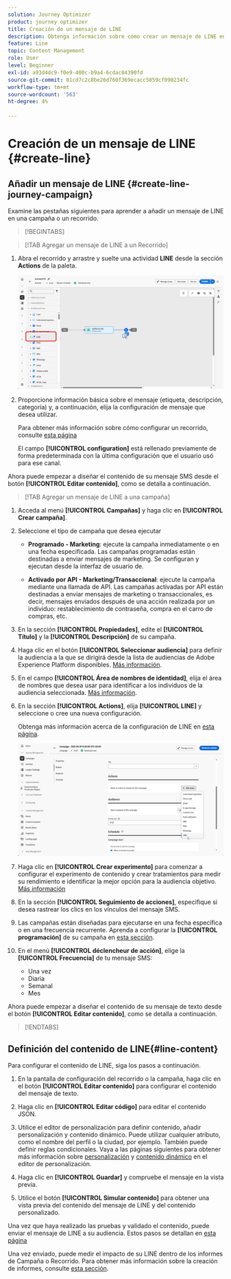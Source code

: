 ```yaml
---
solution: Journey Optimizer
product: journey optimizer
title: Creación de un mensaje de LINE
description: Obtenga información sobre cómo crear un mensaje de LINE en Journey Optimizer
feature: Line
topic: Content Management
role: User
level: Beginner
exl-id: a93d4dc9-f0e9-400c-b9a4-6cdac84390fd
source-git-commit: 81cd7c2c8be26d760f369ecacc5859cf090234fc
workflow-type: tm+mt
source-wordcount: '563'
ht-degree: 4%

---
```


# Creación de un mensaje de LINE {#create-line}

## Añadir un mensaje de LINE {#create-line-journey-campaign}

Examine las pestañas siguientes para aprender a añadir un mensaje de LINE en una campaña o un recorrido.

>[!BEGINTABS]

>[!TAB Agregar un mensaje de LINE a un Recorrido]

1. Abra el recorrido y arrastre y suelte una actividad **LINE** desde la sección **Actions** de la paleta.

   ![](assets/jo-line-1.png)

1. Proporcione información básica sobre el mensaje (etiqueta, descripción, categoría) y, a continuación, elija la configuración de mensaje que desea utilizar.

   Para obtener más información sobre cómo configurar un recorrido, consulte [esta página](../building-journeys/journey-gs.md)

   El campo **[!UICONTROL configuration]** está rellenado previamente de forma predeterminada con la última configuración que el usuario usó para ese canal.

Ahora puede empezar a diseñar el contenido de su mensaje SMS desde el botón **[!UICONTROL Editar contenido]**, como se detalla a continuación.

>[!TAB Agregar un mensaje de LINE a una campaña]

1. Acceda al menú **[!UICONTROL Campañas]** y haga clic en **[!UICONTROL Crear campaña]**.

1. Seleccione el tipo de campaña que desea ejecutar

   * **Programado - Marketing**: ejecute la campaña inmediatamente o en una fecha especificada. Las campañas programadas están destinadas a enviar mensajes de marketing. Se configuran y ejecutan desde la interfaz de usuario de.

   * **Activado por API - Marketing/Transaccional**: ejecute la campaña mediante una llamada de API. Las campañas activadas por API están destinadas a enviar mensajes de marketing o transaccionales, es decir, mensajes enviados después de una acción realizada por un individuo: restablecimiento de contraseña, compra en el carro de compras, etc.

1. En la sección **[!UICONTROL Propiedades]**, edite el **[!UICONTROL Título]** y la **[!UICONTROL Descripción]** de su campaña.

1. Haga clic en el botón **[!UICONTROL Seleccionar audiencia]** para definir la audiencia a la que se dirigirá desde la lista de audiencias de Adobe Experience Platform disponibles. [Más información](../audience/about-audiences.md).

1. En el campo **[!UICONTROL Área de nombres de identidad]**, elija el área de nombres que desea usar para identificar a los individuos de la audiencia seleccionada. [Más información](../event/about-creating.md#select-the-namespace).

1. En la sección **[!UICONTROL Actions]**, elija **[!UICONTROL LINE]** y seleccione o cree una nueva configuración.

   Obtenga más información acerca de la configuración de LINE en [esta página](line-configuration.md).

   ![](assets/campaign-line-1.png)

1. Haga clic en **[!UICONTROL Crear experimento]** para comenzar a configurar el experimento de contenido y crear tratamientos para medir su rendimiento e identificar la mejor opción para la audiencia objetivo. [Más información](../content-management/content-experiment.md)

1. En la sección **[!UICONTROL Seguimiento de acciones]**, especifique si desea rastrear los clics en los vínculos del mensaje SMS.

1. Las campañas están diseñadas para ejecutarse en una fecha específica o en una frecuencia recurrente. Aprenda a configurar la **[!UICONTROL programación]** de su campaña en [esta sección](../campaigns/create-campaign.md#schedule).

1. En el menú **[!UICONTROL déclencheur de acción]**, elige la **[!UICONTROL Frecuencia]** de tu mensaje SMS:

   * Una vez
   * Diaria
   * Semanal
   * Mes

Ahora puede empezar a diseñar el contenido de su mensaje de texto desde el botón **[!UICONTROL Editar contenido]**, como se detalla a continuación.

>[!ENDTABS]

## Definición del contenido de LINE{#line-content}

Para configurar el contenido de LINE, siga los pasos a continuación.

1. En la pantalla de configuración del recorrido o la campaña, haga clic en el botón **[!UICONTROL Editar contenido]** para configurar el contenido del mensaje de texto.

1. Haga clic en **[!UICONTROL Editar código]** para editar el contenido JSON.

1. Utilice el editor de personalización para definir contenido, añadir personalización y contenido dinámico. Puede utilizar cualquier atributo, como el nombre del perfil o la ciudad, por ejemplo. También puede definir reglas condicionales. Vaya a las páginas siguientes para obtener más información sobre [personalización](../personalization/personalize.md) y [contenido dinámico](../personalization/get-started-dynamic-content.md) en el editor de personalización.

1. Haga clic en **[!UICONTROL Guardar]** y compruebe el mensaje en la vista previa.

1. Utilice el botón **[!UICONTROL Simular contenido]** para obtener una vista previa del contenido del mensaje de LINE y del contenido personalizado.

Una vez que haya realizado las pruebas y validado el contenido, puede enviar el mensaje de LINE a su audiencia. Estos pasos se detallan en [esta página](send-line.md)

Una vez enviado, puede medir el impacto de su LINE dentro de los informes de Campaña o Recorrido. Para obtener más información sobre la creación de informes, consulte [esta sección](../reports/campaign-global-report-cja.md).
